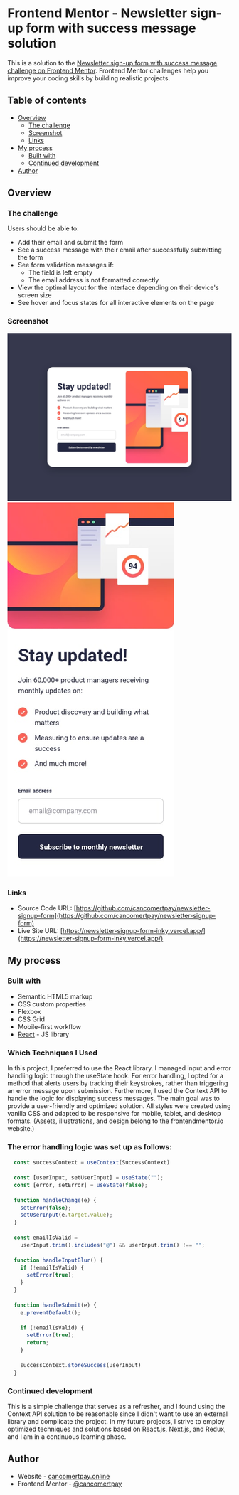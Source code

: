 # Frontend Mentor - Newsletter sign-up form with success message solution

This is a solution to the [Newsletter sign-up form with success message challenge on Frontend Mentor](https://www.frontendmentor.io/challenges/newsletter-signup-form-with-success-message-3FC1AZbNrv). Frontend Mentor challenges help you improve your coding skills by building realistic projects. 

## Table of contents

- [Overview](#overview)
  - [The challenge](#the-challenge)
  - [Screenshot](#screenshot)
  - [Links](#links)
- [My process](#my-process)
  - [Built with](#built-with)
  - [Continued development](#continued-development)
- [Author](#author)

## Overview

### The challenge

Users should be able to:

- Add their email and submit the form
- See a success message with their email after successfully submitting the form
- See form validation messages if:
  - The field is left empty
  - The email address is not formatted correctly
- View the optimal layout for the interface depending on their device's screen size
- See hover and focus states for all interactive elements on the page

### Screenshot

![Desktop Design](./design/desktop-design.jpg)
![Mobile Design](./design/mobile-design.jpg)


### Links

- Source Code URL: [https://github.com/cancomertpay/newsletter-signup-form](https://github.com/cancomertpay/newsletter-signup-form)
- Live Site URL: [https://newsletter-signup-form-inky.vercel.app/](https://newsletter-signup-form-inky.vercel.app/)

## My process

### Built with

- Semantic HTML5 markup
- CSS custom properties
- Flexbox
- CSS Grid
- Mobile-first workflow
- [React](https://reactjs.org/) - JS library

### Which Techniques I Used

In this project, I preferred to use the React library. I managed input and error handling logic through the useState hook. For error handling, I opted for a method that alerts users by tracking their keystrokes, rather than triggering an error message upon submission. Furthermore, I used the Context API to handle the logic for displaying success messages. The main goal was to provide a user-friendly and optimized solution. All styles were created using vanilla CSS and adapted to be responsive for mobile, tablet, and desktop formats. (Assets, illustrations, and design belong to the frontendmentor.io website.)

### The error handling logic was set up as follows:
```js
  const successContext = useContext(SuccessContext)

  const [userInput, setUserInput] = useState("");
  const [error, setError] = useState(false);

  function handleChange(e) {
    setError(false);
    setUserInput(e.target.value);
  }

  const emailIsValid =
    userInput.trim().includes("@") && userInput.trim() !== "";

  function handleInputBlur() {
    if (!emailIsValid) {
      setError(true);
    }
  }

  function handleSubmit(e) {
    e.preventDefault();

    if (!emailIsValid) {
      setError(true);
      return;
    }

    successContext.storeSuccess(userInput)
  }
```

### Continued development

This is a simple challenge that serves as a refresher, and I found using the Context API solution to be reasonable since I didn't want to use an external library and complicate the project. In my future projects, I strive to employ optimized techniques and solutions based on React.js, Next.js, and Redux, and I am in a continuous learning phase.

## Author

- Website - [cancomertpay.online](https://cancomertpay.online)
- Frontend Mentor - [@cancomertpay](https://www.frontendmentor.io/profile/cancomertpay)